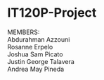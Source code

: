 # IT120P-Project
 
 MEMBERS:  <br>
           Abdurahman Azzouni <br>
           Rosanne Erpelo <br>
           Joshua Sam Picato <br>
           Justin George Talavera <br>
           Andrea May Pineda <br>
